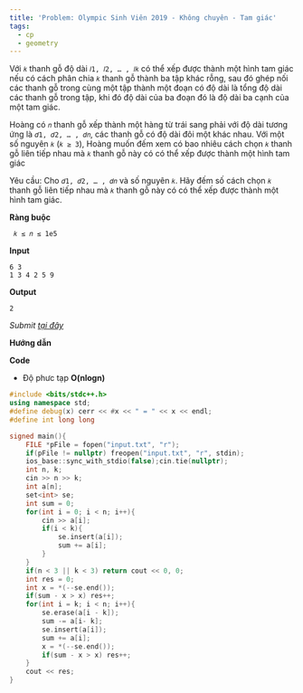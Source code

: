 ```yaml
---
title: 'Problem: Olympic Sinh Viên 2019 - Không chuyên - Tam giác'
tags:
  - cp
  - geometry
---
```

Với `𝑘` thanh gỗ độ dài `𝑙1, 𝑙2, … , 𝑙𝑘` có thể xếp được thành một hình tam giác nếu có cách phân chia `𝑘` thanh gỗ thành ba tập khác rỗng, 
sau đó ghép nối các thanh gỗ trong cùng một tập thành một đoạn có độ dài là tổng độ dài các thanh gỗ trong tập, 
khi đó độ dài của ba đoạn đó là độ dài ba cạnh của một tam giác.

Hoàng có `𝑛` thanh gỗ xếp thành một hàng từ trái sang phải với độ dài tương ứng là `𝑑1, 𝑑2, … , 𝑑𝑛`, 
các thanh gỗ có độ dài đôi một khác nhau. Với một số nguyên `𝑘` (`𝑘 ≥ 3`), 
Hoàng muốn đếm xem có bao nhiêu cách chọn `𝑘` thanh gỗ liên tiếp nhau mà `𝑘` thanh gỗ này có có thể xếp được thành một hình tam giác

Yêu cầu: Cho `𝑑1, 𝑑2, … , 𝑑𝑛` và số nguyên `𝑘`. Hãy đếm số cách chọn `𝑘` thanh gỗ liên tiếp nhau mà `𝑘` thanh gỗ này có có thể xếp được thành một hình tam giác.

**Ràng buộc**

```
 𝑘 ≤ 𝑛 ≤ 1e5
```

**Input**

```
6 3
1 3 4 2 5 9
```

**Output**

```
2
```

<!--more-->

*Submit [tại đây](https://oj.vnoi.info/problem/olp_kc19_tri)*

**Hướng dẫn**


**Code**

- Độ phưc tạp **O(nlogn)**

```cpp
#include <bits/stdc++.h>
using namespace std;
#define debug(x) cerr << #x << " = " << x << endl;
#define int long long

signed main(){
    FILE *pFile = fopen("input.txt", "r");
    if(pFile != nullptr) freopen("input.txt", "r", stdin);
    ios_base::sync_with_stdio(false);cin.tie(nullptr);
    int n, k;
    cin >> n >> k;
    int a[n];
    set<int> se;
    int sum = 0;
    for(int i = 0; i < n; i++){
        cin >> a[i];
        if(i < k){
            se.insert(a[i]);
            sum += a[i];
        }
    }
    if(n < 3 || k < 3) return cout << 0, 0;
    int res = 0;
    int x = *(--se.end());
    if(sum - x > x) res++;
    for(int i = k; i < n; i++){
        se.erase(a[i - k]);
        sum -= a[i- k];
        se.insert(a[i]);
        sum += a[i];
        x = *(--se.end());
        if(sum - x > x) res++;
    }
    cout << res;
}
```
